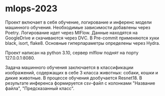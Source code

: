 # mlops-2023

Проект включает в себя обучение, логирование и инференс модели машинного обучения.
Необходимые зависимости добавлены через Poetry.
Логирование идет через MlFlow.
Данные находятся на GoogleDrive и скачиваются через DVС.
В Pre-commit применяются хуки black, isort, flake8.
Основные гиперпараметры определены через Hydra.

Проект написан на python 3.10, сервер mlflow поднят на порту 127.0.0.1:8080.

Задача машинного обучения заключается в классификации изображений, содержащих в себе 3 класса животных: собаки, кошки и дикие животные.
В процессе обучения дообучается Resnet18.
В результате инференса формируется csv-файл с колонками "Название файла", "Предсказанный класс".
